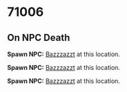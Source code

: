 # 71006







## On NPC Death

**Spawn NPC:**  [Bazzzazzt](/npc/71106) at this location.

**Spawn NPC:**  [Bazzzazzt](/npc/71106) at this location.

**Spawn NPC:**  [Bazzzazzt](/npc/71106) at this location.





